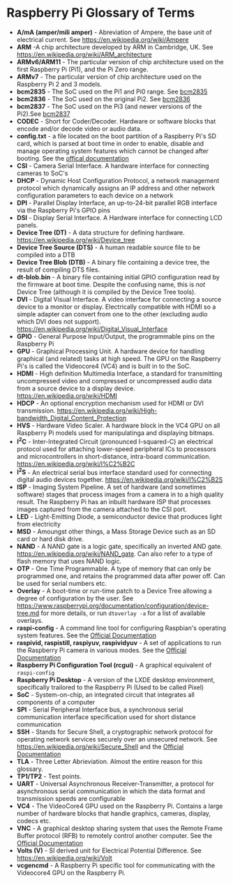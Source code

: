# Raspberry Pi Glossary of Terms

- **A/mA (amper/mili amper)** - Abreviation of Ampere, the base unit of electrical current. See https://en.wikipedia.org/wiki/Ampere
- **ARM** -A chip architecture developed by ARM in Cambridge, UK. See https://en.wikipedia.org/wiki/ARM_architecture
- **ARMv6/ARM11** - The particular version of chip architecture used on the first Raspberry Pi (Pi1), and the Pi Zero range.
- **ARMv7** - The particular version of chip architecture used on the Raspberry Pi 2 and 3 models.
- **bcm2835** - The SoC used on the Pi1 and Pi0 range. See [bcm2835](https://www.raspberrypi.org/documentation/hardware/raspberrypi/bcm2835/README.md)
- **bcm2836** - The SoC used on the original Pi2. See [bcm2836](https://www.raspberrypi.org/documentation/hardware/raspberrypi/bcm2836/README.md)
- **bcm2837** - The SoC used on the Pi3 (and newer versions of the Pi2).See [bcm2837](https://www.raspberrypi.org/documentation/hardware/raspberrypi/bcm2837/README.md)
- **CODEC** - Short for Coder/Decoder. Hardware or software blocks that encode and/or decode video or audio data.
- **config.txt** - a file located on the boot partition of a Raspberry Pi's SD card, which is parsed at boot time in order to enable, disable and manage operating system features which cannot be changed after booting. See the [offical documentation](https://www.raspberrypi.org/documentation/configuration/config-txt/README.md)
- **CSI** - Camera Serial Interface. A hardware interface for connecting cameras to SoC's 
- **DHCP** - Dynamic Host Configuration Protocol, a network management protocol which dynamically assigns an IP address and other network configuration parameters to each device on a network
- **DPI** - Parallel Display Interface, an up-to-24-bit parallel RGB interface via the Raspberry Pi's GPIO pins
- **DSI** - Display Serial Interface. A Hardware interface for connecting LCD panels.
- **Device Tree (DT)** - A data structure for defining hardware. https://en.wikipedia.org/wiki/Device_tree
- **Device Tree Source (DTS)** - A human readable source file to be compiled into a DTB
- **Device Tree Blob (DTB)** - A binary file containing a device tree, the result of compiling DTS files.
- **dt-blob.bin** - A binary file containing initial GPIO configuration read by the firmware at boot time. Despite the confusing name, this is _not_ Device Tree (although it is compiled by the Device Tree tools).
- **DVI** - Digital Visual Interface. A video interface for connecting a source device to a monitor or display. Electrically compatible with HDMI so a simple adapter can convert from one to the other (excluding audio which DVI does not support). https://en.wikipedia.org/wiki/Digital_Visual_Interface
- **GPIO** - General Purpose Input/Output, the programmable pins on the Raspberry Pi
- **GPU** - Graphical Processing Unit. A hardware device for handling graphical (and related) tasks at high speed. The GPU on the Raspberry Pi's is called the Videocore4 (VC4) and is built in to the SoC.
- **HDMI** - High definition Multimedia Interface, a standard for transmitting uncompressed video and compressed or uncompressed audio data from a source device to a display device. https://en.wikipedia.org/wiki/HDMI
- **HDCP** - An optional encryption mechanism used for HDMI or DVI transmission. https://en.wikipedia.org/wiki/High-bandwidth_Digital_Content_Protection
- **HVS** - Hardware Video Scaler. A hardware block in the VC4 GPU on all Raspberry Pi models used for manipulatinga and displaying bitmaps.
- **I<sup>2</sup>C** - Inter-Integrated Circuit (pronounced I-squared-C) an electrical protocol used for attaching lower-speed peripheral ICs to processors and microcontrollers in short-distance, intra-board communication. https://en.wikipedia.org/wiki/I%C2%B2C
- **I<sup>2</sup>S** - An electrical serial bus interface standard used for connecting digital audio devices together. https://en.wikipedia.org/wiki/I%C2%B2S
- **ISP** - Imaging System Pipeline. A set of hardware (and sometimes software) stages that process images from a camera in to a high quality result. The Raspberry Pi has an inbuilt hardware ISP that processes images captured from the camera attached to the CSI port.
- **LED** - Light-Emitting Diode, a semiconductor device that produces light from electricity
- **MSD** - Amoungst other things, a Mass Storage Device such as an SD card or hard disk drive.
- **NAND** - A NAND gate is a logic gate, specifically an inverted AND gate. https://en.wikipedia.org/wiki/NAND_gate. Can also refer to a type of flash memory that uses NAND logic.
- **OTP** - One Time Programmable. A type of memory that can only be programmed one, and retains the programmed data after power off. Can be used for serial numbers etc.
- **Overlay** - A boot-time or run-time patch to a Device Tree allowing a degree of configuration by the user. See https://www.raspberrypi.org/documentation/configuration/device-tree.md for more details, or run `dtoverlay -a` for a list of available overlays.
- **raspi-config** - A command line tool for configuring Raspbian's operating system features. See the [Official Documentation](https://www.raspberrypi.org/documentation/configuration/raspi-config.md)
- **raspivid, raspistill, raspiyuv, raspividyuv** - A set of applications to run the Raspberry Pi camera in various modes. See the [Official Documentation](https://www.raspberrypi.org/documentation/raspbian/applications/camera.md)
- **Raspberry Pi Configuration Tool (rcgui)** - A graphical equivalent of `raspi-config`
- **Raspberry Pi Desktop** - A version of the LXDE desktop environment, specifically trailored to the Raspberry Pi (Used to be called Pixel)
- **SoC** - System-on-chip, an integrated circuit that integrates all components of a computer
- **SPI** - Serial Peripheral Interface bus, a synchronous serial communication interface specification used for short distance communication
- **SSH** - Stands for Secure Shell, a cryptographic network protocol for operating network services securely over an unsecured network. See https://en.wikipedia.org/wiki/Secure_Shell and the [Official Documentation](https://www.raspberrypi.org/documentation/remote-access/ssh/README.md)
- **TLA** - Three Letter Abrieviation. Almost the entire reason for this glossary.
- **TP1/TP2** - Test points.
- **UART** - Universal Asynchronous Receiver-Transmitter, a protocol for asynchronous serial communication in which the data format and transmission speeds are configurable
- **VC4** - The VideoCore4 GPU used on the Raspberry Pi. Contains a large number of hardware blocks that handle graphics, cameras, display, codecs etc.
- **VNC** - A graphical desktop sharing system that uses the Remote Frame Buffer protocol (RFB) to remotely control another computer. See the [Official Documentation](https://www.raspberrypi.org/documentation/remote-access/vnc/README.md)
- **Volts (V)** - SI derived unit for Electrical Potential Difference. See https://en.wikipedia.org/wiki/Volt
- **vcgencmd** - A Raspberry Pi specific tool for communicating with the Videocore4 GPU on the Raspberry Pi.
